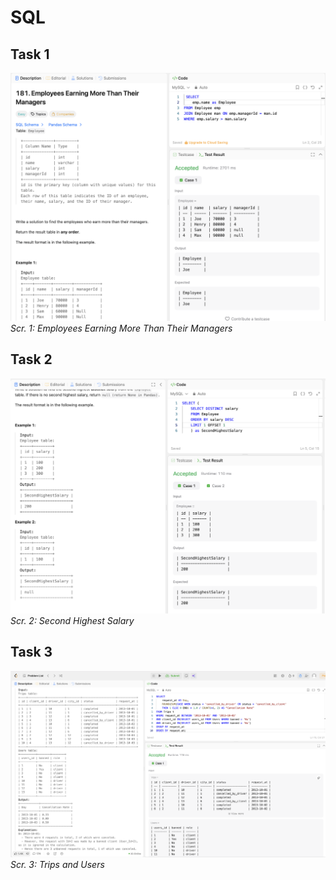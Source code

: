 # SQL

## Task 1
![solution](task1.png)
*Scr. 1: Employees Earning More Than Their Managers*

## Task 2
![solution](task2.png)  
*Scr. 2: Second Highest Salary*

## Task 3
![solution](task3.png)  
*Scr. 3: Trips and Users*